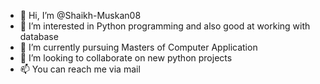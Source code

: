 - 👋 Hi, I’m @Shaikh-Muskan08
- 👀 I’m interested in Python programming and also good at working with database
- 🌱 I’m currently pursuing Masters of Computer Application
- 💞️ I’m looking to collaborate on new python projects
- 📫 You can reach me via mail

<!---
Shaikh-Muskan08/Shaikh-Muskan08 is a ✨ special ✨ repository because its `README.md` (this file) appears on your GitHub profile.
You can click the Preview link to take a look at your changes.
--->
